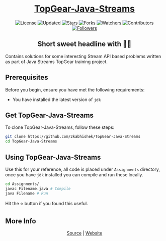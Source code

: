 <div align = "center">

<h1><a href="https://2kabhishek.github.io/TopGear-Java-Streams">TopGear-Java-Streams</a></h1>

<a href="https://github.com/2KAbhishek/TopGear-Java-Streams/blob/master/LICENSE">
<img alt="License" src="https://img.shields.io/github/license/2kabhishek/TopGear-Java-Streams?style=plastic&color=white&label=License"> </a>

<a href="https://github.com/2KAbhishek/TopGear-Java-Streams/pulse">
<img alt="Updated" src="https://img.shields.io/github/last-commit/2kabhishek/TopGear-Java-Streams?style=plastic&color=e30724&label=Updated"> </a>

<a href="https://github.com/2KAbhishek/TopGear-Java-Streams/stargazers">
<img alt="Stars" src="https://img.shields.io/github/stars/2kabhishek/TopGear-Java-Streams?style=plastic&color=00d451&label=Stars"></a>

<a href="https://github.com/2KAbhishek/TopGear-Java-Streams/network/members">
<img alt="Forks" src="https://img.shields.io/github/forks/2kabhishek/TopGear-Java-Streams?style=plastic&color=1688f0&label=Forks"> </a>

<a href="https://github.com/2KAbhishek/TopGear-Java-Streams/watchers">
<img alt="Watchers" src="https://img.shields.io/github/watchers/2kabhishek/TopGear-Java-Streams?style=plastic&color=ff5500&label=Watchers"> </a>

<a href="https://github.com/2KAbhishek/TopGear-Java-Streams/graphs/contributors">
<img alt="Contributors" src="https://img.shields.io/github/contributors/2kabhishek/TopGear-Java-Streams?style=plastic&color=f0f&label=Contributors"> </a>

<a href="https://github.com/2KAbhishek?tab=followers">
<img alt="Followers" src="https://img.shields.io/github/followers/2kabhishek?color=222&style=plastic&label=Followers"> </a>

<h2>Short sweet headline with 🎇🎉</h2>

</div>

Contains solutions for some interesting Stream API based problems written as part of Java Streams TopGear training project.

## Prerequisites

Before you begin, ensure you have met the following requirements:

- You have installed the latest version of `jdk`

## Get TopGear-Java-Streams

To clone TopGear-Java-Streams, follow these steps:

```bash
git clone https://github.com/2kabhishek/TopGear-Java-Streams
cd TopGear-Java-Streams
```

## Using TopGear-Java-Streams

Use this for your reference, all code is placed under `Assignments` directory, once you have `jdk` installed you can compile and run these locally.

```bash
cd Assignments/
javac Filename.java # Compile
java Filename # Run
```

Hit the :star: button if you found this useful.

## More Info

<div align="center">

<a href="https://github.com/2KAbhishek/TopGear-Java-Streams">Source</a> |
<a href="https://2kabhishek.github.io/TopGear-Java-Streams">Website</a>

</div>
